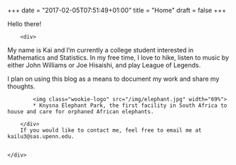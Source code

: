 +++
date = "2017-02-05T07:51:49+01:00"
title = "Home"
draft = false
+++

<div class="row">
	<div class="col-xs-12">
	Hello there!
	
		<div>
My name is Kai and I’m currently a college student interested in Mathematics and   Statistics. In my free time, I love to hike, listen to music by either John         Williams or Joe Hisaishi, and play League of Legends. 

I plan on using this blog as a means to document my work and share my thoughts.

			<img class="wookie-logo" src="/img/elephant.jpg" width="69%">
			* Knysna Elephant Park, the first facility in South Africa to house and care for orphaned African elephants.
			
		</div>
		If you would like to contact me, feel free to email me at kailu3@sas.upenn.edu.


	</div>
	
</div>
